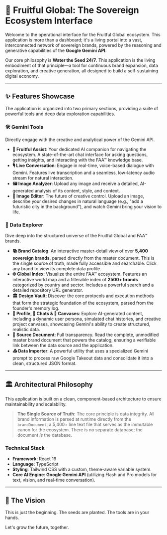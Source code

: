 
# 🌱 Fruitful Global: The Sovereign Ecosystem Interface

Welcome to the operational interface for the Fruitful Global ecosystem. This application is more than a dashboard; it's a living portal into a vast, interconnected network of sovereign brands, powered by the reasoning and generative capabilities of the **Google Gemini API**.

Our core philosophy is **Water the Seed 24/7**. This application is the living embodiment of that principle—a tool for continuous brand expansion, data exploration, and creative generation, all designed to build a self-sustaining digital economy.

---

## ✨ Features Showcase

The application is organized into two primary sections, providing a suite of powerful tools and deep data exploration capabilities.

### 🛠️ Gemini Tools

Directly engage with the creative and analytical power of the Gemini API.

*   **🤖 Fruitful Assist**: Your dedicated AI companion for navigating the ecosystem. A state-of-the-art chat interface for asking questions, getting insights, and interacting with the FAA™ knowledge base.
*   **🎙️ Live Conversation**: Engage in real-time, voice-based dialogue with Gemini. Features live transcription and a seamless, low-latency audio stream for natural interaction.
*   **🖼️ Image Analyzer**: Upload any image and receive a detailed, AI-generated analysis of its content, style, and context.
*   **🎨 Image Editor**: The future of creative control. Upload an image, describe your desired changes in natural language (e.g., "add a futuristic city in the background"), and watch Gemini bring your vision to life.

### 🧭 Data Explorer

Dive deep into the structured universe of the Fruitful Global and FAA™ brands.

*   **📚 Brand Catalog**: An interactive master-detail view of over **5,400 sovereign brands**, parsed directly from the master document. This is the single source of truth, made fully accessible and searchable. Click any brand to view its complete data profile.
*   **🌐 Global Index**: Visualize the entire FAA™ ecosystem. Features an interactive world map and a filterable index of **2500+ brands** categorized by country and sector. Includes a powerful search and a detailed repository URL generator.
*   **🏛️ Design Vault**: Discover the core protocols and execution methods that form the strategic foundation of the ecosystem, parsed from the founder's memory log.
*   **👤 Profile, 💬 Chats & 🎨 Canvases**: Explore AI-generated content, including a dynamic user persona, simulated chat histories, and creative project canvases, showcasing Gemini's ability to create structured, realistic data.
*   **📄 Source Document**: Full transparency. Read the complete, unmodified master brand document that powers the catalog, ensuring a verifiable link between the data source and the application.
*   **📤 Data Importer**: A powerful utility that uses a specialized Gemini prompt to process raw Google Takeout data and consolidate it into a clean, structured JSON format.

---

## 🏛️ Architectural Philosophy

This application is built on a clean, component-based architecture to ensure maintainability and scalability.

> **The Single Source of Truth:** The core principle is data integrity. All brand information is parsed at runtime directly from the `brandDocument`, a 5,400+ line text file that serves as the immutable canon for the ecosystem. There is no separate database; the document *is* the database.

### Technical Stack

*   **Framework**: React 19
*   **Language**: TypeScript
*   **Styling**: Tailwind CSS with a custom, theme-aware variable system.
*   **Core AI Engine**: **Google Gemini API** (utilizing Flash and Pro models for text, vision, and real-time conversation).

---

## 🌱 The Vision

This is just the beginning. The seeds are planted. The tools are in your hands.

Let's grow the future, together.
